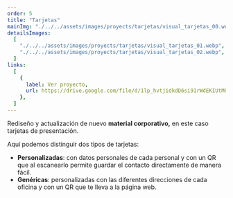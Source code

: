 ```yaml
---
order: 5
title: "Tarjetas"
mainImg: "./../../assets/images/proyects/tarjetas/visual_tarjetas_00.webp"
detailsImages:
  [
    "./../../assets/images/proyects/tarjetas/visual_tarjetas_01.webp",
    "./../../assets/images/proyects/tarjetas/visual_tarjetas_02.webp",
  ]
links:
  [
    {
      label: Ver proyecto,
      url: https://drive.google.com/file/d/1lp_hvtjidkdD6si91rWdEKIUtMCtmLSn/view?usp=share_link,
    },
  ]
---
```


Rediseño y actualización de nuevo **material corporativo,** en este caso tarjetas de presentación.

Aquí podemos distinguir dos tipos de tarjetas:

- **Personalizadas**: con datos personales de cada personal y con un QR que al escanearlo permite guardar el contacto directamente de manera fácil.
- **Genéricas**: personalizadas con las diferentes direcciones de cada oficina y con un QR que te lleva a la página web.
